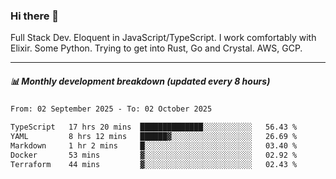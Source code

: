 ### Hi there 👋

Full Stack Dev. Eloquent in JavaScript/TypeScript. I work comfortably with Elixir. Some Python. Trying to get into Rust, Go and Crystal. AWS, GCP.

***

##### 📊 Monthly development breakdown (updated every 8 hours)

<!--START_SECTION:waka-->

```txt
From: 02 September 2025 - To: 02 October 2025

TypeScript   17 hrs 20 mins  ██████████████░░░░░░░░░░░   56.43 %
YAML         8 hrs 12 mins   ██████▓░░░░░░░░░░░░░░░░░░   26.69 %
Markdown     1 hr 2 mins     █░░░░░░░░░░░░░░░░░░░░░░░░   03.40 %
Docker       53 mins         ▓░░░░░░░░░░░░░░░░░░░░░░░░   02.92 %
Terraform    44 mins         ▓░░░░░░░░░░░░░░░░░░░░░░░░   02.43 %
```

<!--END_SECTION:waka-->

